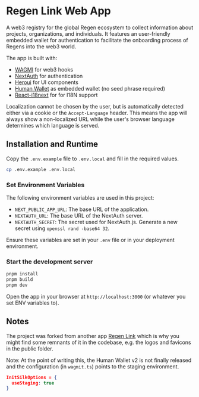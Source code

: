 # Regen Link Web App

A web3 registry for the global Regen ecosystem to collect information about projects, organizations, and individuals.
It features an user-friendly embedded wallet for authentication to facilitate the onboarding process of Regens into the web3 world.

The app is built with:
- [WAGMI](https://wagmi.sh/) for web3 hooks
- [NextAuth](https://next-auth.js.org/) for authentication
- [Heroui](https://heroui.com/) for UI components
- [Human Wallet](https://wallet.human.tech/) as embedded wallet (no seed phrase required)
- [React-i18next](https://react.i18next.com/) for for I18N support

Localization cannot be chosen by the user, but is automatically detected either via a cookie or the `Accept-Language` header.
This means the app will always show a non-localized URL while the user's browser language determines which language is served.

## Installation and Runtime

Copy the `.env.example` file to `.env.local` and fill in the required values.

```bash
cp .env.example .env.local
```

### Set Environment Variables

The following environment variables are used in this project:

- `NEXT_PUBLIC_APP_URL`: The base URL of the application.
- `NEXTAUTH_URL`: The base URL of the NextAuth server.
- `NEXTAUTH_SECRET`: The secret used for NextAuth.js. Generate a new secret using `openssl rand -base64 32`.
  
Ensure these variables are set in your `.env` file or in your deployment environment.

### Start the development server

```bash
pnpm install
pnpm build
pnpm dev
```

Open the app in your browser at `http://localhost:3000` (or whatever you set ENV variables to).

## Notes

The project was forked from another app [Regen Link](https://github.com/j-h-scheufen/regen-link) which is why you might find some remnants of it in the codebase, e.g. the logos and favicons in the public folder.

Note: At the point of writing this, the Human Wallet v2 is not finally released and the configuration (in `wagmit.ts`) points to the staging environment.

```json
InitSilkOptions = {
  useStaging: true
}
```